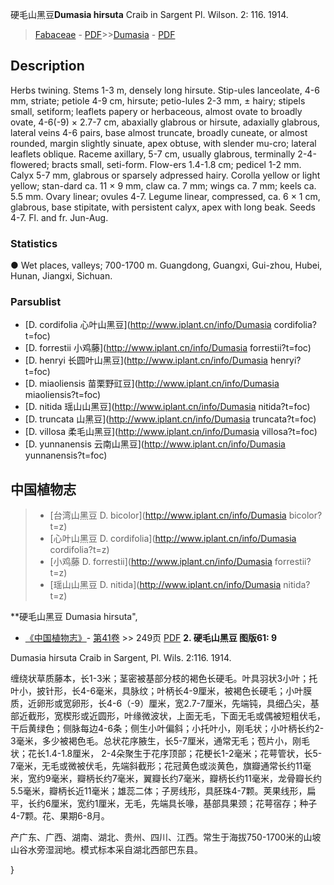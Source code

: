 硬毛山黑豆**Dumasia hirsuta** Craib in Sargent Pl. Wilson. 2: 116. 1914.

> [Fabaceae](http://www.iplant.cn/info/Fabaceae?t=foc) - [PDF](http://www.iplant.cn/foc/pdf/Fabaceae.pdf)>>[Dumasia](http://www.iplant.cn/info/Dumasia?t=foc) - [PDF](http://www.iplant.cn/foc/pdf/Dumasia.pdf)

## Description

Herbs twining. Stems 1-3 m, densely long hirsute. Stip-ules lanceolate, 4-6 mm, striate; petiole 4-9 cm, hirsute; petio-lules 2-3 mm, ± hairy; stipels small, setiform; leaflets papery or herbaceous, almost ovate to broadly ovate, 4-6(-9) × 2.7-7 cm, abaxially glabrous or hirsute, adaxially glabrous, lateral veins 4-6 pairs, base almost truncate, broadly cuneate, or almost rounded, margin slightly sinuate, apex obtuse, with slender mu-cro; lateral leaflets oblique. Raceme axillary, 5-7 cm, usually glabrous, terminally 2-4-flowered; bracts small, seti-form. Flow-ers 1.4-1.8 cm; pedicel 1-2 mm. Calyx 5-7 mm, glabrous or sparsely adpressed hairy. Corolla yellow or light yellow; stan-dard ca. 11 × 9 mm, claw ca. 7 mm; wings ca. 7 mm; keels ca. 5.5 mm. Ovary linear; ovules 4-7. Legume linear, compressed, ca. 6 × 1 cm, glabrous, base stipitate, with persistent calyx, apex with long beak. Seeds 4-7. Fl. and fr. Jun-Aug.

### Statistics
● Wet places, valleys; 700-1700 m. Guangdong, Guangxi, Gui-zhou, Hubei, Hunan, Jiangxi, Sichuan.



### Parsublist

* [D.  cordifolia  心叶山黑豆](http://www.iplant.cn/info/Dumasia cordifolia?t=foc)
* [D.  forrestii  小鸡藤](http://www.iplant.cn/info/Dumasia forrestii?t=foc)
* [D.  henryi  长圆叶山黑豆](http://www.iplant.cn/info/Dumasia henryi?t=foc)
* [D.  miaoliensis  苗栗野豇豆](http://www.iplant.cn/info/Dumasia miaoliensis?t=foc)
* [D.  nitida  瑶山山黑豆](http://www.iplant.cn/info/Dumasia nitida?t=foc)
* [D.  truncata  山黑豆](http://www.iplant.cn/info/Dumasia truncata?t=foc)
* [D.  villosa  柔毛山黑豆](http://www.iplant.cn/info/Dumasia villosa?t=foc)
* [D.  yunnanensis  云南山黑豆](http://www.iplant.cn/info/Dumasia yunnanensis?t=foc)


## 中国植物志

> * [台湾山黑豆  D.  bicolor](http://www.iplant.cn/info/Dumasia bicolor?t=z)
> * [心叶山黑豆  D.  cordifolia](http://www.iplant.cn/info/Dumasia cordifolia?t=z)
> * [小鸡藤  D.  forrestii](http://www.iplant.cn/info/Dumasia forrestii?t=z)
> * [瑶山山黑豆  D.  nitida](http://www.iplant.cn/info/Dumasia nitida?t=z)


**硬毛山黑豆 Dumasia hirsuta",


* [《中国植物志》](http://www.iplant.cn/frps)- [第41卷](http://www.iplant.cn/frps/vol/41) >> 249页 [PDF](http://www.iplant.cn/frps/pdf/41/249.pdf)
**2. 硬毛山黑豆 图版61: 9**

Dumasia hirsuta Craib in Sargent, Pl. Wils. 2:116. 1914.

缠绕状草质藤本，长1-3米；茎密被基部分枝的褐色长硬毛。叶具羽状3小叶；托叶小，披针形，长4-6毫米，具脉纹；叶柄长4-9厘米，被褐色长硬毛；小叶膜质，近卵形或宽卵形，长4-6（-9）厘米，宽2.7-7厘米，先端钝，具细凸尖，基部近截形，宽楔形或近圆形，叶缘微波状，上面无毛，下面无毛或偶被短粗伏毛，干后黄绿色；侧脉每边4-6条；侧生小叶偏斜；小托叶小，刚毛状；小叶柄长约2-3毫米，多少被褐色毛。总状花序腋生，长5-7厘米，通常无毛；苞片小，刚毛状；花长1.4-1.8厘米， 2-4朵聚生于花序顶部；花梗长1-2毫米；花萼管状，长5-7毫米，无毛或微被伏毛，先端斜截形；花冠黄色或淡黄色，旗瓣通常长约11毫米，宽约9毫米，瓣柄长约7毫米，翼瓣长约7毫米，瓣柄长约11毫米，龙骨瓣长约5.5毫米，瓣柄长近11毫米；雄蕊二体；子房线形，具胚珠4-7颗。荚果线形，扁平，长约6厘米，宽约1厘米，无毛，先端具长喙，基部具果颈；花萼宿存；种子4-7颗。花、果期6-8月。

产广东、广西、湖南、湖北、贵州、四川、江西。常生于海拔750-1700米的山坡山谷水旁湿润地。模式标本采自湖北西部巴东县。



}